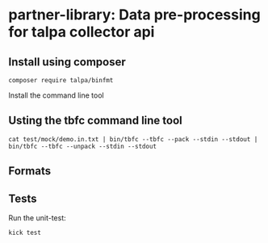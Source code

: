 # partner-library: Data pre-processing for talpa collector api

## Install using composer 

```
composer require talpa/binfmt
```

Install the command line tool



## Usting the tbfc command line tool

```
cat test/mock/demo.in.txt | bin/tbfc --tbfc --pack --stdin --stdout | bin/tbfc --tbfc --unpack --stdin --stdout
```

## Formats

## Tests 

Run the unit-test:

```
kick test
```
